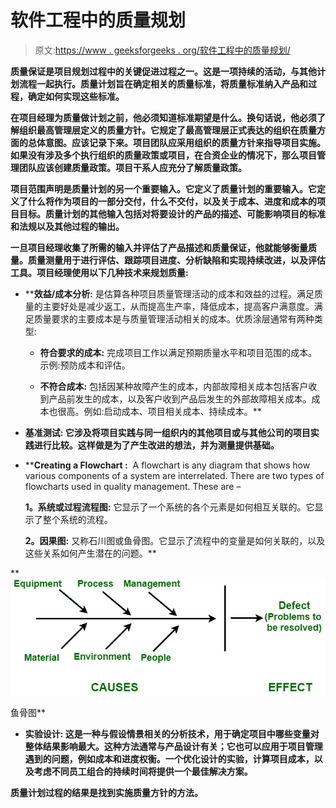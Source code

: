 # 软件工程中的质量规划

> 原文:[https://www . geeksforgeeks . org/软件工程中的质量规划/](https://www.geeksforgeeks.org/quality-planning-in-software-engineering/)

[](https://www.geeksforgeeks.org/software-engineering-software-quality-assurance/)**质量保证是项目规划过程中的关键促进过程之一。这是一项持续的活动，与其他计划流程一起执行。质量计划旨在确定相关的质量标准，将质量标准纳入产品和过程，确定如何实现这些标准。**

**在项目经理为质量做计划之前，他必须知道标准期望是什么。换句话说，他必须了解组织最高管理层定义的质量方针。它规定了最高管理层正式表达的组织在质量方面的总体意图。应该记录下来。项目团队应采用组织的质量方针来指导项目实施。如果没有涉及多个执行组织的质量政策或项目，在合资企业的情况下，那么项目管理团队应该创建质量政策。项目干系人应充分了解质量政策。**

**项目范围声明是质量计划的另一个重要输入。它定义了质量计划的重要输入。它定义了什么将作为项目的一部分交付，什么不交付，以及关于成本、进度和成本的项目目标。质量计划的其他输入包括对将要设计的产品的描述、可能影响项目的标准和法规以及其他过程的输出。**

**一旦项目经理收集了所需的输入并评估了产品描述和质量保证，他就能够衡量质量。质量测量用于进行评估、跟踪项目进度、分析缺陷和实现持续改进，以及评估工具。项目经理使用以下几种技术来规划质量:**

*   ****效益/成本分析:**
    是估算各种项目质量管理活动的成本和效益的过程。满足质量的主要好处是减少返工，从而提高生产率，降低成本，提高客户满意度。满足质量要求的主要成本是与质量管理活动相关的成本。优质涂层通常有两种类型:

    *   **符合要求的成本:**
        完成项目工作以满足预期质量水平和项目范围的成本。示例:预防成本和评估。

    *   **不符合成本:**
        包括因某种故障产生的成本，内部故障相关成本包括客户收到产品前发生的成本，以及客户收到产品后发生的外部故障相关成本。成本也很高。例如:启动成本、项目相关成本、持续成本。** 
*   ****基准测试:**
    它涉及将项目实践与同一组织内的其他项目或与其他公司的项目实践进行比较。这样做是为了产生改进的想法，并为测量提供基础。** 
*   ****Creating a Flowchart :** 
    A flowchart is any diagram that shows how various components of a system are interrelated. There are two types of flowcharts used in quality management. These are –

    **1。系统或过程流程图:**
    它显示了一个系统的各个元素是如何相互关联的。它显示了整个系统的流程。

    **2。因果图:**
    又称石川图或鱼骨图。它显示了流程中的变量是如何关联的，以及这些关系如何产生潜在的问题。** 

**![](img/5823c0fa37a12164161913508c2e5c20.png)

鱼骨图** 

*   ****实验设计:**
    这是一种与假设情景相关的分析技术，用于确定项目中哪些变量对整体结果影响最大。这种方法通常与产品设计有关；它也可以应用于项目管理遇到的问题，例如成本和进度权衡。一个优化设计的实验，计算项目成本，以及考虑不同员工组合的持续时间将提供一个最佳解决方案。**

**质量计划过程的结果是找到实施质量方针的方法。**